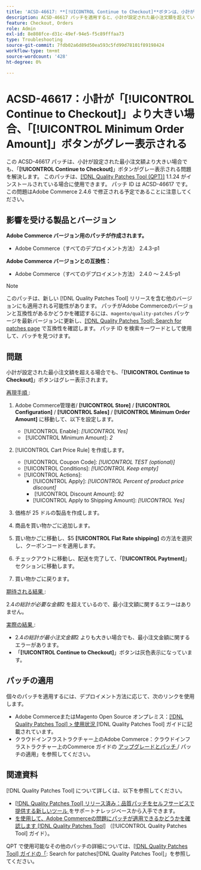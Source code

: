 ```yaml
---
title: 'ACSD-46617: **[!UICONTROL Continue to Checkout]**ボタンは、小計が設定された最小注文額を超えるとグレー表示されます'
description: ACSD-46617 パッチを適用すると、小計が設定された最小注文額を超えていても**[!UICONTROL Continue to Checkout]** ボタンがグレー表示されるAdobe Commerceの問題が解決されます。
feature: Checkout, Orders
role: Admin
exl-id: 8e808fce-d31c-49ef-94e5-f5c89fffaa73
type: Troubleshooting
source-git-commit: 7fdb02a6d89d50ea593c5fd99d78101f89198424
workflow-type: tm+mt
source-wordcount: '428'
ht-degree: 0%

---
```


# ACSD-46617：小計が「[!UICONTROL Continue to Checkout]」より大きい場合、「[!UICONTROL Minimum Order Amount]」ボタンがグレー表示される

この ACSD-46617 パッチは、小計が設定された最小注文額より大きい場合でも、「**[!UICONTROL Continue to Checkout]**」ボタンがグレー表示される問題を解決します。 このパッチは、[[!DNL Quality Patches Tool (QPT)]](https://experienceleague.adobe.com/en/docs/commerce-operations/tools/quality-patches-tool/quality-patches-tool-to-self-serve-quality-patches) 1.1.24 がインストールされている場合に使用できます。 パッチ ID は ACSD-46617 です。 この問題はAdobe Commerce 2.4.6 で修正される予定であることに注意してください。

## 影響を受ける製品とバージョン

**Adobe Commerce バージョン用のパッチが作成されます。**

* Adobe Commerce（すべてのデプロイメント方法） 2.4.3-p1

**Adobe Commerce バージョンとの互換性：**

* Adobe Commerce（すべてのデプロイメント方法） 2.4.0 ～ 2.4.5-p1

>[!NOTE]
>
>このパッチは、新しい [!DNL Quality Patches Tool] リリースを含む他のバージョンにも適用される可能性があります。 パッチがAdobe Commerceのバージョンと互換性があるかどうかを確認するには、`magento/quality-patches` パッケージを最新バージョンに更新し、[[!DNL Quality Patches Tool]: Search for patches page](https://experienceleague.adobe.com/tools/commerce-quality-patches/index.html) で互換性を確認します。 パッチ ID を検索キーワードとして使用して、パッチを見つけます。

## 問題

小計が設定された最小注文額を超える場合でも、「**[!UICONTROL Continue to Checkout]**」ボタンはグレー表示されます。

<u> 再現手順 </u>:

1. Adobe Commerce管理者/ **[!UICONTROL Store]** / **[!UICONTROL Configuration]** / **[!UICONTROL Sales]** / **[!UICONTROL Minimum Order Amount]** に移動して、以下を設定します。
   * [!UICONTROL Enable]: *[!UICONTROL Yes]*
   * &#x200B;
     [!UICONTROL Minimum Amount]: *2*

1. [!UICONTROL Cart Price Rule] を作成します。
   * [!UICONTROL Coupon Code]: *[!UICONTROL TEST (optional)]*
   * [!UICONTROL Conditions]: *[!UICONTROL Keep empty]*
   * [!UICONTROL Actions]:
      * [!UICONTROL Apply]: *[!UICONTROL Percent of product price discount]*
      * &#x200B;
        [!UICONTROL Discount Amount]: *92*
      * [!UICONTROL Apply to Shipping Amount]: *[!UICONTROL Yes]*
1. 価格が 25 ドルの製品を作成します。
1. 商品を買い物かごに追加します。
1. 買い物かごに移動し、$5 **[!UICONTROL Flat Rate shipping]** の方法を選択し、クーポンコードを適用します。
1. チェックアウトに移動し、配送を完了して、「**[!UICONTROL Paytment]**」セクションに移動します。
1. 買い物かごに戻ります。

<u> 期待される結果 </u>:

$2.4 の総計が必要な金額$2 を超えているので、最小注文額に関するエラーはありません。

<u> 実際の結果 </u>:

* $2.4 の総計が最小注文金額$2 よりも大きい場合でも、最小注文金額に関するエラーがあります。
* 「**[!UICONTROL Continue to Checkout]**」ボタンは灰色表示になっています。

## パッチの適用

個々のパッチを適用するには、デプロイメント方法に応じて、次のリンクを使用します。

* Adobe CommerceまたはMagento Open Source オンプレミス：[[!DNL Quality Patches Tool] > 使用状況 ](/help/tools/quality-patches-tool/usage.md) [!DNL Quality Patches Tool] ガイドに記載されています。
* クラウドインフラストラクチャー上のAdobe Commerce：クラウドインフラストラクチャー上のCommerce ガイドの [ アップグレードとパッチ ](https://experienceleague.adobe.com/docs/commerce-cloud-service/user-guide/develop/upgrade/apply-patches.html)/ パッチの適用」を参照してください。

## 関連資料

[!DNL Quality Patches Tool] について詳しくは、以下を参照してください。

* [[!DNL Quality Patches Tool]  リリース済み：品質パッチをセルフサービスで提供する新しいツール ](https://experienceleague.adobe.com/en/docs/commerce-operations/tools/quality-patches-tool/quality-patches-tool-to-self-serve-quality-patches) をサポートナレッジベースから入手できます。
* [ を使用して、Adobe Commerceの問題にパッチが適用できるかどうかを確認します  [!DNL Quality Patches Tool]](/help/tools/quality-patches-tool/patches-available-in-qpt/check-patch-for-magento-issue-with-magento-quality-patches.md) （[!UICONTROL Quality Patches Tool] ガイド）。


QPT で使用可能なその他のパッチの詳細については、[[!DNL Quality Patches Tool] ガイドの「](https://experienceleague.adobe.com/tools/commerce-quality-patches/index.html): Search for patches[!DNL Quality Patches Tool]」を参照してください。
